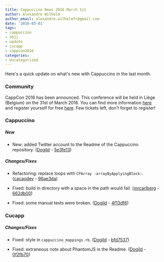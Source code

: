 ```yaml
---
title: Cappuccino News 2016 March 1st
author: Alexandre Wilhelm
author_email: alexandre.wilhelmfr@gmail.com
date: '2016-03-01'
tags:
- cappuccino
- objj
- update
- cucapp
- cappcon2016
categories:
- Uncategorized
---
```


Here's a quick update on what's new with Cappuccino in the last month.

### Community

CappCon 2016 has been announced. This conference will be held in Liège (Belgium) on the 31st of March 2016. You can find more information [here](http://www.cappuccino-project.org/events/cappCon2016/) and register yourself for free [here](http://www.meetup.com/World-Cappuccino-Meetup/events/226898401/). Few tickets left, don't forget to register!

### Cappuccino

##### New

- New: added Twitter account to the Readme of the Cappuccino repository. ([Dogild](https://github.com/Dogild) - [5e3fe13](https://github.com/cappuccino/cappuccino/commit/5e3fe139fca25f2698b046b72de37f2f7c990cb7))

##### Changes/Fixes

- Refactoring: replace loops with `CPArray -arrayByApplyingBlock:`. ([cacaodev](https://github.com/cacaodev) - [96ae3da](https://github.com/cappuccino/cappuccino/commit/96ae3da1e01095e224baa546b02c5ed3e5a7a6fb))

- Fixed: build in directory with a space in the path would fail. ([mrcarlberg](https://github.com/mrcarlberg) - [662db00](https://github.com/cappuccino/cappuccino/commit/662db009de355e867d3e67536fdf858fcbc433e3))

- Fixed: some manual tests were broken. ([Dogild](https://github.com/Dogild) - [4f13df6](https://github.com/cappuccino/cappuccino/commit/4f13df69c7d4503c776343b9509e27a8b87fe0d6))

### Cucapp

##### Changes/Fixes

- Fixed: style in `cappuccino_mappings.rb`. ([Dogild](https://github.com/Dogild) - [bfd7537](https://github.com/cappuccino/cucapp/commit/bfd7537f0df1456dc1ed4a0477f3cc2616166047))

- Fixed: extraneous note about PhantomJS in the Readme. ([Dogild](https://github.com/Dogild) - [0f2fb70](https://github.com/cappuccino/cucapp/commit/0f2fb701cd3b5773ba5f6ea2cbb2e7500fda609a))

